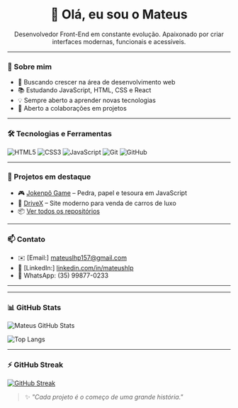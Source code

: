 <h1 align="center">👋 Olá, eu sou o Mateus</h1>

<p align="center">
  Desenvolvedor Front-End em constante evolução. Apaixonado por criar interfaces modernas, funcionais e acessíveis.
</p>

---

### 🚀 Sobre mim

- 🎯 Buscando crescer na área de desenvolvimento web  
- 📚 Estudando JavaScript, HTML, CSS e React  
- 💡 Sempre aberto a aprender novas tecnologias  
- 🤝 Aberto a colaborações em projetos

---

### 🛠️ Tecnologias e Ferramentas

![HTML5](https://img.shields.io/badge/-HTML5-E34F26?style=flat&logo=html5&logoColor=fff)
![CSS3](https://img.shields.io/badge/-CSS3-1572B6?style=flat&logo=css3)
![JavaScript](https://img.shields.io/badge/-JavaScript-F7DF1E?style=flat&logo=javascript&logoColor=000)
![Git](https://img.shields.io/badge/-Git-F05032?style=flat&logo=git&logoColor=fff)
![GitHub](https://img.shields.io/badge/-GitHub-181717?style=flat&logo=github)

---

### 📌 Projetos em destaque

- 🎮 [Jokenpô Game](https://mateushlp.github.io/jokenpo/) – Pedra, papel e tesoura em JavaScript
- 🚗 [DriveX](https://mateushlp.github.io/DriveX/) – Site moderno para venda de carros de luxo
- 📦 [Ver todos os repositórios](https://github.com/Mateushlp?tab=repositories)

---

### 📫 Contato

- ✉️ [Email:] mateuslhp157@gmail.com  
- 🔗 [LinkedIn:] [linkedin.com/in/mateushlp](https://www.linkedin.com/in/mateushlp/)  
- 📱 WhatsApp: (35) 99877-0233

---

---

### 📊 GitHub Stats

![Mateus GitHub Stats](https://github-readme-stats.vercel.app/api?username=Mateushlp&show_icons=true&theme=transparent)

![Top Langs](https://github-readme-stats.vercel.app/api/top-langs/?username=Mateushlp&layout=compact&theme=transparent)

---

### ⚡ GitHub Streak

[![GitHub Streak](https://streak-stats.demolab.com?user=Mateushlp&theme=transparent)](https://git.io/streak-stats)


> ✨ *"Cada projeto é o começo de uma grande história."*
